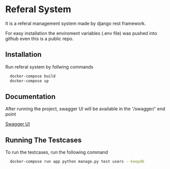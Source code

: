
# Referal System

It is a referal management system made by django rest framework.

For easy installation the enviroment variables (.env file) was pushed into github
even this is a public repo.

## Installation

Run referal system by follwing commands

```bash
  docker-compose build
  docker-compose up
```
    
## Documentation

After running the project, swagger UI will be available in the 
'/swagger/' end point

[Swagger UI ](http://localhost:8000/swagger/)


## Running The Testcases

To run the testcases, run the following command

```bash
  docker-compose run app python manage.py test users --keepdb
```


